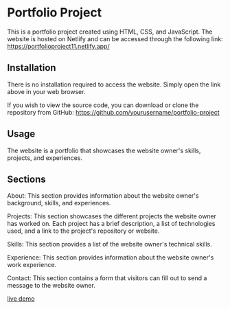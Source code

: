 # Portfolio Project
This is a portfolio project created using HTML, CSS, and JavaScript. The website is hosted on Netlify and can be accessed through the following link: https://portfolioproject11.netlify.app/

## Installation
There is no installation required to access the website. Simply open the link above in your web browser.

If you wish to view the source code, you can download or clone the repository from GitHub: https://github.com/yourusername/portfolio-project

## Usage
The website is a portfolio that showcases the website owner's skills, projects, and experiences.

## Sections
About: This section provides information about the website owner's background, skills, and experiences.

Projects: This section showcases the different projects the website owner has worked on. Each project has a brief description, a list of technologies used, and a link to the project's repository or website.

Skills: This section provides a list of the website owner's technical skills.

Experience: This section provides information about the website owner's work experience.

Contact: This section contains a form that visitors can fill out to send a message to the website owner.

[live demo](https://portfolioproject11.netlify.app/)
